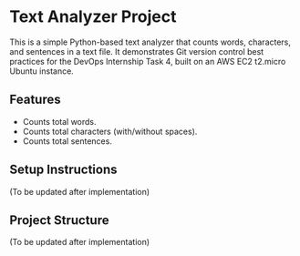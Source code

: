 # Text Analyzer Project

This is a simple Python-based text analyzer that counts words, characters, and sentences in a text file. It demonstrates Git version control best practices for the DevOps Internship Task 4, built on an AWS EC2 t2.micro Ubuntu instance.

## Features
- Counts total words.
- Counts total characters (with/without spaces).
- Counts total sentences.

## Setup Instructions
(To be updated after implementation)

## Project Structure
(To be updated after implementation)

